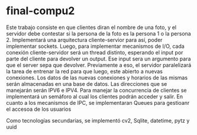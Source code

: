 # final-compu2

  Este trabajo consiste en que clientes diran el nombre de una foto, y el servidor debe contestar si la persona de la foto es la persona 1 o la persona 2. Implementará una arquitectura cliente-servior para así, poder implementar sockets. Luego, para implementar mecanismos de I/O, cada conexión cliente-servidor será un thread distinto, esperando el input por parte del cliente para devolver un output. Ese input sera un argumento para que el server sepa que devolver. Previamente a eso, el servidor paralelizará la tarea de entrenar la red para que luego, este abierto a nuevas conexiones. Los datos de las nuevas conexiones y horarios de las mismas serán almacenadas en una base de datos. Las direcciones que se manejarán serán IPV6 e IPV4. Para manejar la concurrencia de clientes se implementará un semáforo al cual los clientes podrán acceder y salir. En cuanto a los mecanismos de IPC, se implementaran Queues para gestioanr el accesoa de los usuarios

  Como tecnologías secundarias, se implementó cv2, Sqlite, datetime, pytz y uuid
